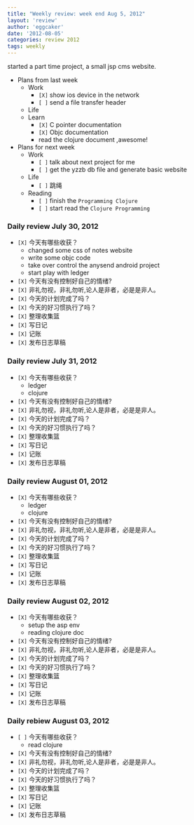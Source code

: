 ```yaml
---
title: "Weekly review: week end Aug 5, 2012" 
layout: 'review'
author: 'eggcaker'
date: '2012-08-05'
categories: review 2012
tags: weekly
---
```



started a part time project, a small jsp cms website.

  * Plans from last week 
    * Work 
      * `[X]` show ios device in the network 
      * `[ ]` send a file transfer header 
    * Life 
    * Learn 
      * `[X]` C pointer documentation 
      * `[X]` Objc documentation 
      * read the clojure document ,awesome! 
  * Plans for next week 
    * Work 
      * `[ ]` talk about next project for me 
      * `[ ]` get the yzzb db file and generate basic website 
    * Life 
      * `[ ]` 跳绳　 
    * Reading 
      * `[ ]` finish the `Programming Clojure`
      * `[ ]` start read the `Clojure Programming`

### Daily review July 30, 2012

  * `[X]` 今天有哪些收获？ 
    * changed some css of notes website 
    * write some objc code 
    * take over control the anysend android project 
    * start play with ledger 
  * `[X]` 今天有没有控制好自己的情绪? 
  * `[X]` 非礼勿视，非礼勿听,论人是非者，必是是非人。 
  * `[X]` 今天的计划完成了吗？ 
  * `[X]` 今天的好习惯执行了吗？ 
  * `[X]` 整理收集篮 
  * `[X]` 写日记 
  * `[X]` 记账 
  * `[X]` 发布日志草稿 

### Daily review July 31, 2012

  * `[X]` 今天有哪些收获？ 
    * ledger 
    * clojure 
  * `[X]` 今天有没有控制好自己的情绪? 
  * `[X]` 非礼勿视，非礼勿听,论人是非者，必是是非人。 
  * `[X]` 今天的计划完成了吗？ 
  * `[X]` 今天的好习惯执行了吗？ 
  * `[X]` 整理收集篮 
  * `[X]` 写日记 
  * `[X]` 记账 
  * `[X]` 发布日志草稿 

### Daily review August 01, 2012

  * `[X]` 今天有哪些收获？ 
    * ledger 
    * clojure 
  * `[X]` 今天有没有控制好自己的情绪? 
  * `[X]` 非礼勿视，非礼勿听,论人是非者，必是是非人。 
  * `[X]` 今天的计划完成了吗？ 
  * `[X]` 今天的好习惯执行了吗？ 
  * `[X]` 整理收集篮 
  * `[X]` 写日记 
  * `[X]` 记账 
  * `[X]` 发布日志草稿 

### Daily review August 02, 2012

  * `[X]` 今天有哪些收获？ 
    * setup the asp env 
    * reading clojure doc 
  * `[X]` 今天有没有控制好自己的情绪? 
  * `[X]` 非礼勿视，非礼勿听,论人是非者，必是是非人。 
  * `[X]` 今天的计划完成了吗？ 
  * `[X]` 今天的好习惯执行了吗？ 
  * `[X]` 整理收集篮 
  * `[X]` 写日记 
  * `[X]` 记账 
  * `[X]` 发布日志草稿 

### Daily rebiew August 03, 2012

  * `[ ]` 今天有哪些收获？ 
    * read clojure 
  * `[X]` 今天有没有控制好自己的情绪? 
  * `[X]` 非礼勿视，非礼勿听,论人是非者，必是是非人。 
  * `[X]` 今天的计划完成了吗？ 
  * `[X]` 今天的好习惯执行了吗？ 
  * `[X]` 整理收集篮 
  * `[X]` 写日记 
  * `[X]` 记账 
  * `[X]` 发布日志草稿 

